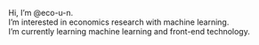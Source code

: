 Hi, I’m @eco-u-n.<br>
I’m interested in economics research with machine learning.<br>
I’m currently learning machine learning and front-end technology.
